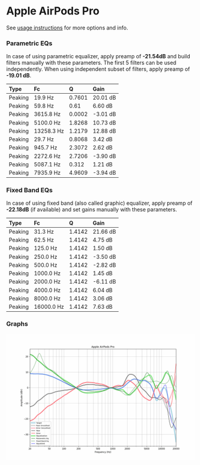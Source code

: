 # Apple AirPods Pro
See [usage instructions](https://github.com/jaakkopasanen/AutoEq#usage) for more options and info.

### Parametric EQs
In case of using parametric equalizer, apply preamp of **-21.54dB** and build filters manually
with these parameters. The first 5 filters can be used independently.
When using independent subset of filters, apply preamp of **-19.01 dB**.

| Type    | Fc         |      Q | Gain     |
|:--------|:-----------|:-------|:---------|
| Peaking | 19.9 Hz    | 0.7601 | 20.01 dB |
| Peaking | 59.8 Hz    | 0.61   | 6.60 dB  |
| Peaking | 3615.8 Hz  | 0.0002 | -3.01 dB |
| Peaking | 5100.0 Hz  | 1.8268 | 10.73 dB |
| Peaking | 13258.3 Hz | 1.2179 | 12.88 dB |
| Peaking | 29.7 Hz    | 0.8068 | 3.42 dB  |
| Peaking | 945.7 Hz   | 2.3072 | 2.62 dB  |
| Peaking | 2272.6 Hz  | 2.7206 | -3.90 dB |
| Peaking | 5087.1 Hz  | 0.312  | 1.21 dB  |
| Peaking | 7935.9 Hz  | 4.9609 | -3.94 dB |

### Fixed Band EQs
In case of using fixed band (also called graphic) equalizer, apply preamp of **-22.18dB**
(if available) and set gains manually with these parameters.

| Type    | Fc         |      Q | Gain     |
|:--------|:-----------|:-------|:---------|
| Peaking | 31.3 Hz    | 1.4142 | 21.66 dB |
| Peaking | 62.5 Hz    | 1.4142 | 4.75 dB  |
| Peaking | 125.0 Hz   | 1.4142 | 1.50 dB  |
| Peaking | 250.0 Hz   | 1.4142 | -3.50 dB |
| Peaking | 500.0 Hz   | 1.4142 | -2.82 dB |
| Peaking | 1000.0 Hz  | 1.4142 | 1.45 dB  |
| Peaking | 2000.0 Hz  | 1.4142 | -6.11 dB |
| Peaking | 4000.0 Hz  | 1.4142 | 6.04 dB  |
| Peaking | 8000.0 Hz  | 1.4142 | 3.06 dB  |
| Peaking | 16000.0 Hz | 1.4142 | 7.63 dB  |

### Graphs
![](./Apple%20AirPods%20Pro.png)